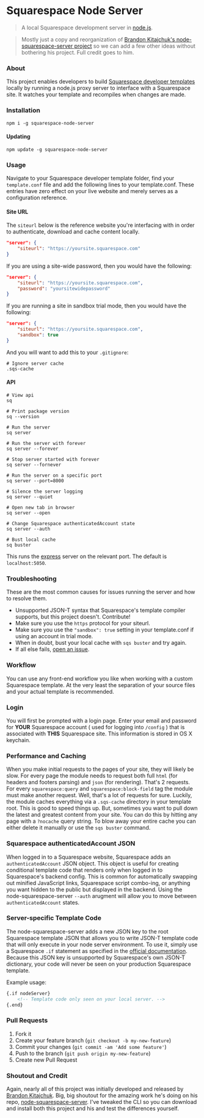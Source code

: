 # Squarespace Node Server
> A local Squarespace development server in [node.js](http://nodejs.org/).

> Mostly just a copy and reorganization of [Brandon Kitajchuk's node-squarespace-server project](https://github.com/NodeSquarespace/node-squarespace-server) so we can add a few other ideas without bothering his project. Full credit goes to him.


### About
This project enables developers to build [Squarespace developer templates](http://developers.squarespace.com) locally by running a node.js proxy server to interface with a Squarespace site. It watches your template and recompiles when changes are made.


### Installation
```shell
npm i -g squarespace-node-server
```

#### Updating
```shell
npm update -g squarespace-node-server
```


### Usage
Navigate to your Squarespace developer template folder, find your `template.conf` file and add the following lines to your template.conf. These entries have zero effect on your live website and merely serves as a configuration reference.

#### Site URL
The `siteurl` below is the reference website you're interfacing with in order to authenticate, download and cache content locally.

```json
"server": {
    "siteurl": "https://yoursite.squarespace.com"
}
```

If you are using a site-wide password, then you would have the following:

```json
"server": {
    "siteurl": "https://yoursite.squarespace.com",
    "password": "yoursitewidepassword"
}
```

If you are running a site in sandbox trial mode, then you would have the following:

```json
"server": {
    "siteurl": "https://yoursite.squarespace.com",
    "sandbox": true
}
```

And you will want to add this to your `.gitignore`:

```shell
# Ignore server cache
.sqs-cache
```

#### API

```shell
# View api
sq

# Print package version
sq --version

# Run the server
sq server

# Run the server with forever
sq server --forever

# Stop server started with forever
sq server --fornever

# Run the server on a specific port
sq server --port=8000

# Silence the server logging
sq server --quiet

# Open new tab in browser
sq server --open

# Change Squarespace authenticatedAccount state
sq server --auth

# Bust local cache
sq buster
```

This runs the [express](http://expressjs.com) server on the relevant port. The default is `localhost:5050`.



### Troubleshooting
These are the most common causes for issues running the server and how to resolve them.

- Unsupported JSON-T syntax that Squarespace's template compiler supports, but this project doesn't. Contribute!
- Make sure you use the `https` protocol for your siteurl.
- Make sure you use the `"sandbox": true` setting in your template.conf if using an account in trial mode.
- When in doubt, bust your local cache with `sqs buster` and try again.
- If all else fails, [open an issue](issues/new).



### Workflow
You can use any front-end workflow you like when working with a custom Squarespace template. At the very least the separation of your source files and your actual template is recommended.



### Login
You will first be prompted with a login page. Enter your email and password for __YOUR__ Squarespace account ( used for logging into `/config` ) that is associated with __THIS__ Squarespace site. This information is stored in OS X keychain.



### Performance and Caching
When you make initial requests to the pages of your site, they will likely be slow. For every page the module needs to request both full `html` (for headers and footers parsing) and `json` (for rendering). That's 2 requests. For every `squarespace:query` and `squarespace:block-field` tag the module must make another request. Well, that's a lot of requests for sure. Luckily, the module caches everything via a `.sqs-cache` directory in your template root. This is good to speed things up. But, sometimes you want to pull down the latest and greatest content from your site. You can do this by hitting any page with a `?nocache` query string. To blow away your entire cache you can either delete it manually or use the `sqs buster` command.



### Squarespace authenticatedAccount JSON
When logged in to a Squarespace website, Squarespace adds an `authenticatedAccount` JSON object. This object is useful for creating conditional template code that renders only when logged in to Squarespace's backend config. This is common for automatically swapping out minified JavaScript links, Squarespace script combo-ing, or anything you want hidden to the public but displayed in the backend. Using the node-squarespace-server `--auth` arugment will allow you to move between `authenticatedAccount` states.



### Server-specific Template Code
The node-squarespace-server adds a new JSON key to the root Squarespace template JSON that allows you to write JSON-T template code that will only execute in your node server environment. To use it, simply use a Squarespace `.if` statement as specified in the [official documentation](https://developers.squarespace.com/templating-basics/). Because this JSON key is unsupported by Squarespace's own JSON-T dictionary, your code will never be seen on your production Squarespace template. 

Example usage:

```html
{.if nodeServer}
    <!-- Template code only seen on your local server. -->
{.end}
```



### Pull Requests
1. Fork it
2. Create your feature branch (`git checkout -b my-new-feature`)
3. Commit your changes (`git commit -am 'Add some feature'`)
4. Push to the branch (`git push origin my-new-feature`)
5. Create new Pull Request



### Shoutout and Credit
Again, nearly all of this project was initially developed and released by [Brandon Kitajchuk](https://github.com/kitajchuk). Big, big shoutout for the amazing work he's doing on his repo, [node-squarespace-server](https://github.com/nodesquarespace/node-squarespace-server). I've tweaked the CLI so you can download and install both this project and his and test the differences yourself.